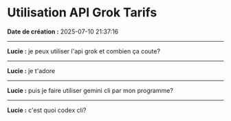 # Utilisation API Grok Tarifs

**Date de création :** 2025-07-10 21:37:16

---

**Lucie :**
je peux utiliser l'api grok et combien ça coute?

---

**Lucie :**
je t'adore

---

**Lucie :**
puis je faire utiliser gemini cli par mon programme?

---

**Lucie :**
c'est quoi codex cli?
